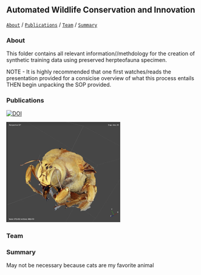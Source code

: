 ## Automated Wildlife Conservation and Innovation


[```About```](#about) / [```Publications```](#publications) /  [```Team```](#team) / [```Summary```](#summary)


### About
This folder contains all relevant information//methdology for the creation of synthetic training data using preserved herpteofauna specimen.

NOTE - It is highly recommended that one first watches/reads the presentation provided for a consicise overview of what this process entails THEN begin unpacking the SOP provided.


### Publications

[![DOI](https://zenodo.org/badge/DOI/10.5281/zenodo.6603940.svg)](https://doi.org/10.5281/zenodo.6603940)


<img src="images/bee.png" width="300" />
 
### Team


### Summary

May not be necessary because cats are my favorite animal
